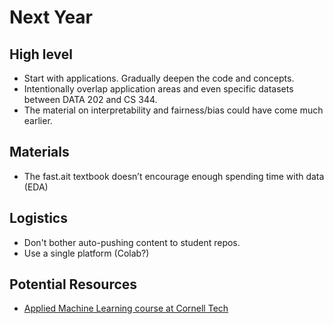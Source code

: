 # Next Year

## High level

* Start with applications. Gradually deepen the code and concepts.
* Intentionally overlap application areas and even specific datasets between DATA 202 and CS 344.
* The material on interpretability and fairness/bias could have come much earlier.

## Materials

* The fast.ait textbook doesn’t encourage enough spending time with data (EDA)


## Logistics

* Don't bother auto-pushing content to student repos.
* Use a single platform (Colab?)

## Potential Resources

* [Applied Machine Learning course at Cornell Tech](https://www.youtube.com/playlist?list=PL2UML_KCiC0UlY7iCQDSiGDMovaupqc83)

